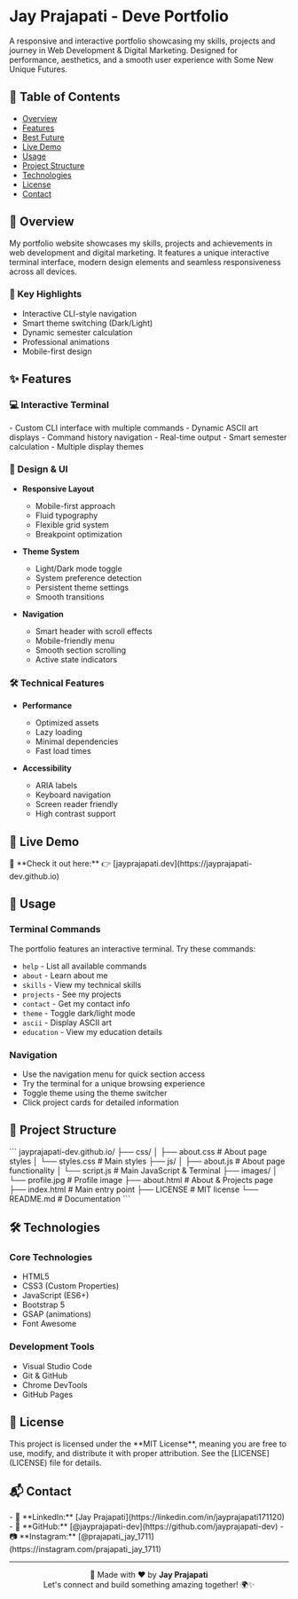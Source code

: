 # Jay Prajapati - Deve Portfolio

A responsive and interactive portfolio showcasing my skills, projects and journey in Web Development & Digital Marketing. Designed for performance, aesthetics, and a smooth user experience with Some New Unique Futures.

## 📑 Table of Contents
- [Overview](#overview)
- [Features](#features)
- [Best Future](#unique)
- [Live Demo](#live-demo)
- [Usage](#usage)
- [Project Structure](#project-structure)
- [Technologies](#technologies)
- [License](#license)
- [Contact](#contact)
<h2 id="overview">🌟 Overview</h2>
<p>My portfolio website showcases my skills, projects and achievements in web development and digital marketing. It features a unique interactive terminal interface, modern design elements and seamless responsiveness across all devices.</p>

### 🎯 Key Highlights
- Interactive CLI-style navigation
- Smart theme switching (Dark/Light)
- Dynamic semester calculation
- Professional animations
- Mobile-first design

<h2 id="features">✨ Features</h2>

<h3 id="unique">💻 Interactive Terminal</h3>
- Custom CLI interface with multiple commands
- Dynamic ASCII art displays
- Command history navigation
- Real-time output
- Smart semester calculation
- Multiple display themes

### 🎨 Design & UI
- **Responsive Layout**
  - Mobile-first approach
  - Fluid typography
  - Flexible grid system
  - Breakpoint optimization

- **Theme System**
  - Light/Dark mode toggle
  - System preference detection
  - Persistent theme settings
  - Smooth transitions

- **Navigation**
  - Smart header with scroll effects
  - Mobile-friendly menu
  - Smooth section scrolling
  - Active state indicators

### 🛠 Technical Features
- **Performance**
  - Optimized assets
  - Lazy loading
  - Minimal dependencies
  - Fast load times

- **Accessibility**
  - ARIA labels
  - Keyboard navigation
  - Screen reader friendly
  - High contrast support

<h2 id="live-demo">🔴 Live Demo</h2>
🎉 **Check it out here:** 👉 [jayprajapati.dev](https://jayprajapati-dev.github.io)  

<h2 id="usage">🎯 Usage</h2>

### Terminal Commands
The portfolio features an interactive terminal. Try these commands:
- `help` - List all available commands
- `about` - Learn about me
- `skills` - View my technical skills
- `projects` - See my projects
- `contact` - Get my contact info
- `theme` - Toggle dark/light mode
- `ascii` - Display ASCII art
- `education` - View my education details

### Navigation
- Use the navigation menu for quick section access
- Try the terminal for a unique browsing experience
- Toggle theme using the theme switcher
- Click project cards for detailed information

<h2 id="project-structure">📁 Project Structure</h2>
```
jayprajapati-dev.github.io/
├── css/
│   ├── about.css          # About page styles
│   └── styles.css         # Main styles
├── js/
│   ├── about.js           # About page functionality
│   └── script.js          # Main JavaScript & Terminal
├── images/
│   └── profile.jpg        # Profile image
├── about.html             # About & Projects page
├── index.html             # Main entry point
├── LICENSE               # MIT license
└── README.md            # Documentation
```

<h2 id="technologies">🛠️ Technologies</h2>

### Core Technologies
- HTML5
- CSS3 (Custom Properties)
- JavaScript (ES6+)
- Bootstrap 5
- GSAP (animations)
- Font Awesome

### Development Tools
- Visual Studio Code
- Git & GitHub
- Chrome DevTools
- GitHub Pages

<h2 id="license">📄 License</h2>
This project is licensed under the **MIT License**, meaning you are free to use, modify, and distribute it with proper attribution. See the [LICENSE](LICENSE) file for details.

<h2 id="contact">📬 Contact</h2>
- 📩 **LinkedIn:** [Jay Prajapati](https://linkedin.com/in/jayprajapati171120)  
- 🐙 **GitHub:** [@jayprajapati-dev](https://github.com/jayprajapati-dev)  
- 📷 **Instagram:** [@prajapati_jay_1711](https://instagram.com/prajapati_jay_1711)  

---

<div align="center">
  🚀 Made with ❤️ by <b>Jay Prajapati</b>  
  <br>Let's connect and build something amazing together! 🌍✨  
</div>
